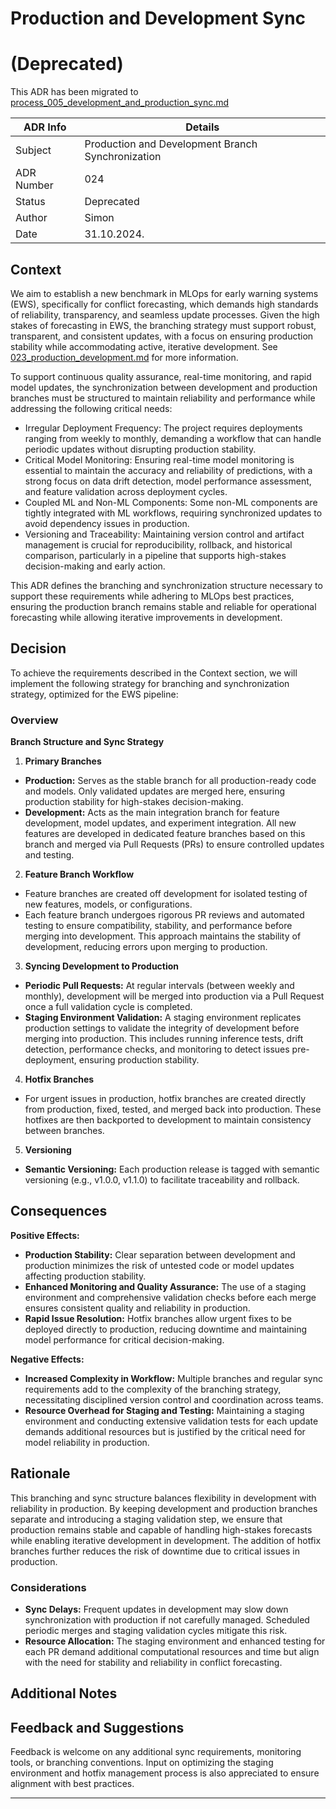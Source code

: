 
# Production and Development Sync
# (Deprecated)

This ADR has been migrated to [process_005_development_and_production_sync.md](https://github.com/views-platform/docs/blob/main/ODRs/process_005_development_and_production_sync.md)


| ADR Info            | Details                                           |
|---------------------|---------------------------------------------------|
| Subject             | Production and Development Branch Synchronization |
| ADR Number          | 024                                               |
| Status              | Deprecated                                        |
| Author              | Simon                                             |
| Date                | 31.10.2024.                                       |

## Context

We aim to establish a new benchmark in MLOps for early warning systems (EWS), specifically for conflict forecasting, which demands high standards of reliability, transparency, and seamless update processes. Given the high stakes of forecasting in EWS, the branching strategy must support robust, transparent, and consistent updates, with a focus on ensuring production stability while accommodating active, iterative development. See [023_production_development.md](documentation/ADRs/023_production_development.md) for more information.

To support continuous quality assurance, real-time monitoring, and rapid model updates, the synchronization between development and production branches must be structured to maintain reliability and performance while addressing the following critical needs:
- Irregular Deployment Frequency: The project requires deployments ranging from weekly to monthly, demanding a workflow that can handle periodic updates without disrupting production stability.
- Critical Model Monitoring: Ensuring real-time model monitoring is essential to maintain the accuracy and reliability of predictions, with a strong focus on data drift detection, model performance assessment, and feature validation across deployment cycles.
- Coupled ML and Non-ML Components: Some non-ML components are tightly integrated with ML workflows, requiring synchronized updates to avoid dependency issues in production.
- Versioning and Traceability: Maintaining version control and artifact management is crucial for reproducibility, rollback, and historical comparison, particularly in a pipeline that supports high-stakes decision-making and early action.

This ADR defines the branching and synchronization structure necessary to support these requirements while adhering to MLOps best practices, ensuring the production branch remains stable and reliable for operational forecasting while allowing iterative improvements in development. 
## Decision

To achieve the requirements described in the Context section, we will implement the following strategy for branching and synchronization strategy, optimized for the EWS pipeline:

### Overview

**Branch Structure and Sync Strategy**

1. **Primary Branches**
- **Production:** Serves as the stable branch for all production-ready code and models. Only validated updates are merged here, ensuring production stability for high-stakes decision-making.
- **Development:** Acts as the main integration branch for feature development, model updates, and experiment integration. All new features are developed in dedicated feature branches based on this branch and merged via Pull Requests (PRs) to ensure controlled updates and testing.

2. **Feature Branch Workflow**
- Feature branches are created off development for isolated testing of new features, models, or configurations.
- Each feature branch undergoes rigorous PR reviews and automated testing to ensure compatibility, stability, and performance before merging into development. This approach maintains the stability of development, reducing errors upon merging to production.

3. **Syncing Development to Production**
- **Periodic Pull Requests:** At regular intervals (between weekly and monthly), development will be merged into production via a Pull Request once a full validation cycle is completed.
- **Staging Environment Validation:** A staging environment replicates production settings to validate the integrity of development before merging into production. This includes running inference tests, drift detection, performance checks, and monitoring to detect issues pre-deployment, ensuring production stability.

4. **Hotfix Branches**
- For urgent issues in production, hotfix branches are created directly from production, fixed, tested, and merged back into production. These hotfixes are then backported to development to maintain consistency between branches.

5. **Versioning**
- **Semantic Versioning:** Each production release is tagged with semantic versioning (e.g., v1.0.0, v1.1.0) to facilitate traceability and rollback.

## Consequences

**Positive Effects:**
- **Production Stability:** Clear separation between development and production minimizes the risk of untested code or model updates affecting production stability.
- **Enhanced Monitoring and Quality Assurance:** The use of a staging environment and comprehensive validation checks before each merge ensures consistent quality and reliability in production.
- **Rapid Issue Resolution:** Hotfix branches allow urgent fixes to be deployed directly to production, reducing downtime and maintaining model performance for critical decision-making.

**Negative Effects:**
- **Increased Complexity in Workflow:** Multiple branches and regular sync requirements add to the complexity of the branching strategy, necessitating disciplined version control and coordination across teams.
- **Resource Overhead for Staging and Testing:** Maintaining a staging environment and conducting extensive validation tests for each update demands additional resources but is justified by the critical need for model reliability in production.


## Rationale
This branching and sync structure balances flexibility in development with reliability in production. By keeping development and production branches separate and introducing a staging validation step, we ensure that production remains stable and capable of handling high-stakes forecasts while enabling iterative development in development. The addition of hotfix branches further reduces the risk of downtime due to critical issues in production.

### Considerations
- **Sync Delays:** Frequent updates in development may slow down synchronization with production if not carefully managed. Scheduled periodic merges and staging validation cycles mitigate this risk.
- **Resource Allocation:** The staging environment and enhanced testing for each PR demand additional computational resources and time but align with the need for stability and reliability in conflict forecasting.

## Additional Notes


## Feedback and Suggestions
Feedback is welcome on any additional sync requirements, monitoring tools, or branching conventions. Input on optimizing the staging environment and hotfix management process is also appreciated to ensure alignment with best practices.

---

